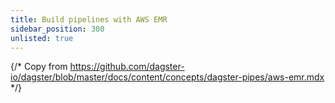 ```yaml
---
title: Build pipelines with AWS EMR
sidebar_position: 300
unlisted: true
---
```


{/* Copy from https://github.com/dagster-io/dagster/blob/master/docs/content/concepts/dagster-pipes/aws-emr.mdx */}